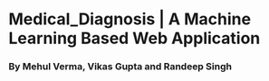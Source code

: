 # Medical_Diagnosis | A Machine Learning Based Web Application

### By Mehul Verma, Vikas Gupta and Randeep Singh
